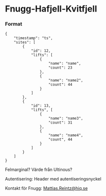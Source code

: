 # Fnugg-Hafjell-Kvitfjell


### Format
```
{
	"timestamp": "ts",
	"sites": [
		{
			"id": 12,
			"lifts": [
				{
					"name": "name",
					"count": 23
				},
				{
					"name": "name2",
					"count": 44
				}
			]
		},
		{
			"id": 13,
			"lifts", [
				{
					"name": "name3",
					"count": 31
				},
				{
					"name": "name4",
					"count", 44
				}
			]
		}
	]
}
```


Felmarginal? Värde från Ultinous?

Autentisering: Header med autentiseringsnyckel

Kontakt för Fnugg: Mattias.Reintz@hiq.se
